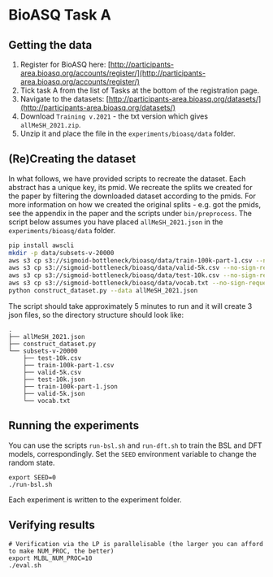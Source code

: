 # BioASQ Task A

## Getting the data

1. Register for BioASQ here: [http://participants-area.bioasq.org/accounts/register/](http://participants-area.bioasq.org/accounts/register/)
2. Tick task A from the list of Tasks at the bottom of the registration page.
3. Navigate to the datasets: [http://participants-area.bioasq.org/datasets/](http://participants-area.bioasq.org/datasets/)
4. Download `Training v.2021` - the txt version which gives `allMeSH_2021.zip`.
5. Unzip it and place the file in the `experiments/bioasq/data` folder.

## (Re)Creating the dataset

In what follows, we have provided scripts to recreate the dataset.
Each abstract has a unique key, its pmid. We recreate the splits we created for the paper by filtering the downloaded dataset according to the pmids.
For more information on how we created the original splits - e.g. got the pmids, see the appendix in the paper and the scripts under `bin/preprocess`.
The script below assumes you have placed `allMeSH_2021.json` in the `experiments/bioasq/data` folder.

```bash
pip install awscli
mkdir -p data/subsets-v-20000
aws s3 cp s3://sigmoid-bottleneck/bioasq/data/train-100k-part-1.csv --no-sign-request  data/subsets-v-20000
aws s3 cp s3://sigmoid-bottleneck/bioasq/data/valid-5k.csv --no-sign-request  data/subsets-v-20000
aws s3 cp s3://sigmoid-bottleneck/bioasq/data/test-10k.csv --no-sign-request  data/subsets-v-20000
aws s3 cp s3://sigmoid-bottleneck/bioasq/data/vocab.txt --no-sign-request  data/subsets-v-20000
python construct_dataset.py --data allMeSH_2021.json
```

The script should take approximately 5 minutes to run and it will create 3 json files, so the directory structure should look like:

```
.
├── allMeSH_2021.json
├── construct_dataset.py
└── subsets-v-20000
    ├── test-10k.csv
    ├── train-100k-part-1.csv
    ├── valid-5k.csv
    ├── test-10k.json
    ├── train-100k-part-1.json
    ├── valid-5k.json
    └── vocab.txt
```

## Running the experiments

You can use the scripts `run-bsl.sh` and `run-dft.sh` to train the BSL and DFT models, correspondingly.
Set the `SEED` environment variable to change the random state.
```
export SEED=0
./run-bsl.sh
```

Each experiment is written to the experiment folder.

## Verifying results

```
# Verification via the LP is parallelisable (the larger you can afford to make NUM_PROC, the better)
export MLBL_NUM_PROC=10
./eval.sh
```
